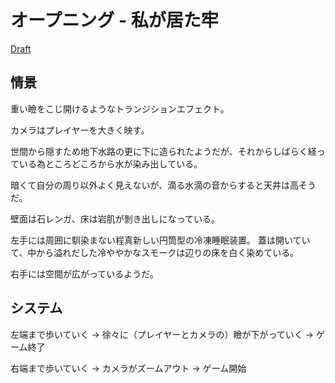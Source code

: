 # オープニング - 私が居た牢
[Draft][url_draft]

## 情景

重い瞼をこじ開けるようなトランジションエフェクト。

カメラはプレイヤーを大きく映す。

世間から隠すため地下水路の更に下に造られたようだが、それからしばらく経っている為ところどころから水が染み出している。

暗くて自分の周り以外よく見えないが、滴る水滴の音からすると天井は高そうだ。

壁面は石レンガ、床は岩肌が剝き出しになっている。

左手には周囲に馴染まない程真新しい円筒型の冷凍睡眠装置。
蓋は開いていて、中から溢れだした冷ややかなスモークは辺りの床を白く染めている。

右手には空間が広がっているようだ。

## システム

左端まで歩いていく → 徐々に（プレイヤーとカメラの）瞼が下がっていく → ゲーム終了

右端まで歩いていく → カメラがズームアウト → ゲーム開始

[url_draft]: https://gamedev2022a.notion.site/f0df2398571d405c9985ce7501650de8